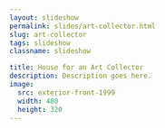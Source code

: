 ```yaml
---
layout: slideshow
permalink: slides/art-collector.html
slug: art-collector
tags: slideshow
classname: slideshow

title: House for an Art Collector
description: Description goes here.
image:
  src: exterior-front-1999
  width: 480
  height: 320
---
```

